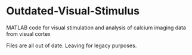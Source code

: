 # Outdated-Visual-Stimulus
MATLAB code for visual stimulation and analysis of calcium imaging data from visual cortex

Files are all out of date. Leaving for legacy purposes. 
